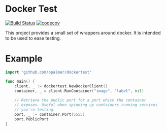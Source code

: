 # Docker Test

[![Build Status](https://travis-ci.org/opalmer/dockertest.svg?branch=master)](https://travis-ci.org/opalmer/dockertest)
[![codecov](https://codecov.io/gh/opalmer/gerrittest/branch/master/graph/badge.svg)](https://codecov.io/gh/opalmer/gerrittest)


This project provides a small set of wrappers around docker. It is intended
to be used to ease testing.

# Example

```go
import "github.com/opalmer/dockertest"

func main() {
	client, _ := dockertest.NewDockerClient()
	container, _ = client.RunContainer("image", "label", nil)
	
	// Retrieve the public port for a port which the container 
	// exposes. Useful when spinning up containers running services 
	// you're testing.
	port, _ := container.Port(5555)
	port.PublicPort
}
```